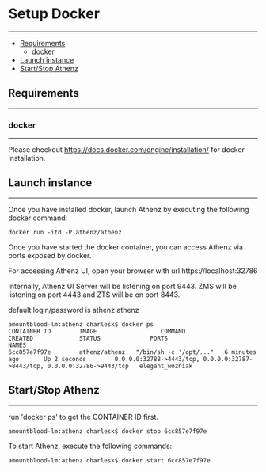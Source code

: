 # Setup Docker
-----------------

* [Requirements](#requirements)
    * [docker](#docker)
* [Launch instance](#launch-instance)
* [Start/Stop Athenz](#startstop-athenz)

## Requirements
---------------

### docker
-----------

Please checkout https://docs.docker.com/engine/installation/ for docker installation.


## Launch instance
-------------------

Once you have installed docker, launch Athenz by executing the following docker command:

```shell
docker run -itd -P athenz/athenz
```

Once you have started the docker container, you can access Athenz via ports exposed by docker.

For accessing Athenz UI, open your browser with url https://localhost:32786

Internally, Athenz UI Server will be listening on port 9443.  ZMS will be listening on port 4443 and ZTS will be on port 8443.

default login/password is athenz:athenz

```shell
amountblood-lm:athenz charlesk$ docker ps
CONTAINER ID        IMAGE                  COMMAND                  CREATED             STATUS              PORTS                                                                       NAMES
6cc857e7f97e        athenz/athenz   "/bin/sh -c '/opt/..."   6 minutes ago       Up 2 seconds        0.0.0.0:32788->4443/tcp, 0.0.0.0:32787->8443/tcp, 0.0.0.0:32786->9443/tcp   elegant_wozniak
```


## Start/Stop Athenz
-----------------------

run 'docker ps' to get the CONTAINER ID first.

```shell
amountblood-lm:athenz charlesk$ docker stop 6cc857e7f97e
```

To start Athenz, execute the following commands:

```shell
amountblood-lm:athenz charlesk$ docker start 6cc857e7f97e
```

